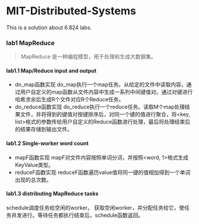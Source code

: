 # MIT-Distributed-Systems
This is a solution about 6.824 labs.

### lab1 MapReduce
> MapReduce 是一种编程模型，用于处理和生成大数据集。

#### lab1.1 Map/Reduce input and output 
* do_map函数实现
do_map执行一个map任务。从给定的文件中读取内容，通过用户自定义的map函数从文件内容中生成一系列中间键值对。通过对键进行哈希求余后生成R个文件对应R个Reduce任务。
* do_reduce函数实现
do_reduce执行一个reduce任务。读取M个map处理结果文件，并将得到的键值对按键排序后，对同一个键的值进行聚合，将<key, list<value>>格式的参数传给用户自定义的Reduce函数进行处理，最后将处理结束后的结果存储到输出文件。

#### lab1.2 Single-worker word count
* mapF函数实现
mapF对文件内容按照单词分词，并按照<word, 1>格式生成KeyValue类型。
* reduceF函数实现
reduceF函数遍历value值将同一键的值相加得到一个单词出现的总次数。

#### lab1.3 distributing MapReduce tasks
schedule调度任务给空闲的worker。
获取空闲worker，并分配任务给它，使任务并发进行。等待任务都执行结束后，schedule函数返回。
